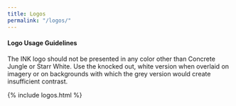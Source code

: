 ```yaml
---
title: Logos
permalink: "/logos/"
---
```


#### **Logo Usage Guidelines**

The INK logo should not be presented in any color other than Concrete Jungle or Starr White. Use the knocked out, white version when overlaid on imagery or on backgrounds with which the grey version would create insufficient contrast.

{% include logos.html %}